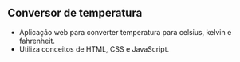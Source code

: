 ## Conversor de temperatura
* Aplicação web para converter temperatura para celsius, kelvin e fahrenheit.
* Utiliza conceitos de HTML, CSS e JavaScript.
